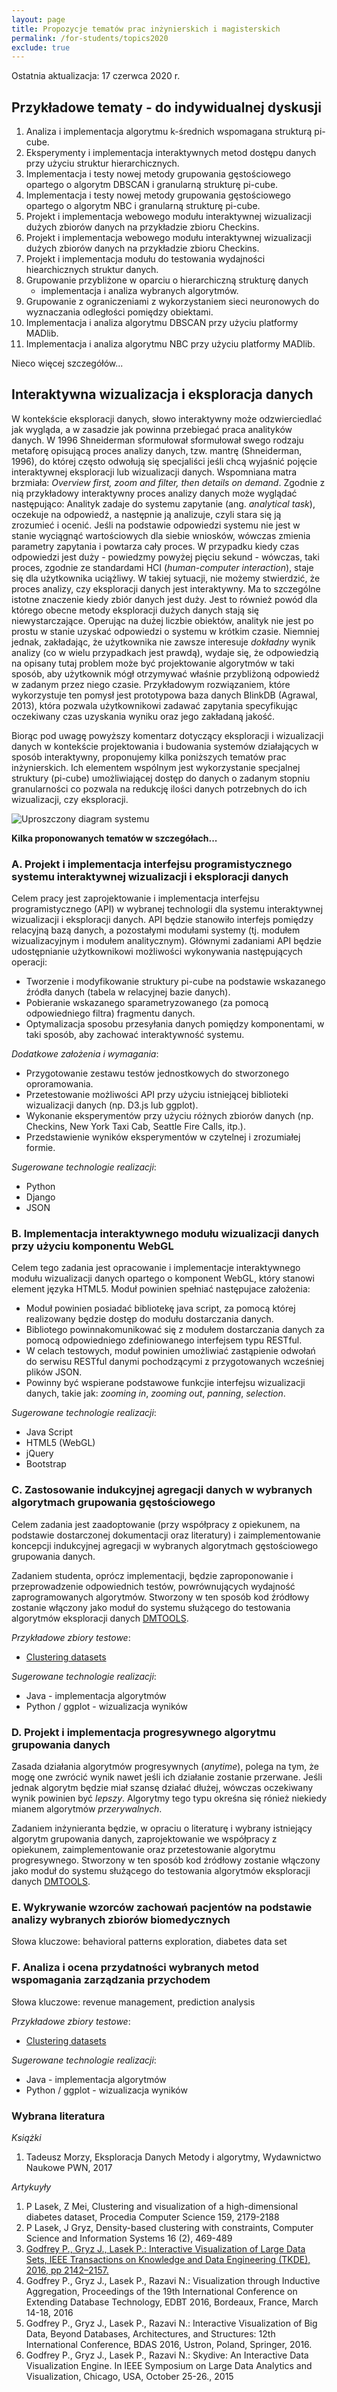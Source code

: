 ```yaml
---
layout: page
title: Propozycje tematów prac inżynierskich i magisterskich
permalink: /for-students/topics2020
exclude: true
---
```


Ostatnia aktualizacja: 17 czerwca 2020 r.

## Przykładowe tematy - do indywidualnej dyskusji

 1. Analiza i implementacja algorytmu k-średnich wspomagana strukturą
    pi-cube.
 2. Eksperymenty i implementacja interaktywnych metod dostępu 
    danych przy użyciu struktur hierarchicznych.
 3. Implementacja i testy nowej metody grupowania gęstościowego
    opartego o algorytm DBSCAN i granularną strukturę pi-cube.
 4. Implementacja i testy nowej metody grupowania gęstościowego
    opartego o algorytm NBC i granularną strukturę pi-cube.
 5. Projekt i implementacja webowego modułu interaktywnej wizualizacji
    dużych zbiorów danych na przykładzie zbioru Checkins.
 6. Projekt i implementacja webowego modułu interaktywnej wizualizacji
    dużych zbiorów danych na przykładzie zbioru Checkins.
 7. Projekt i implementacja modułu do testowania wydajności
    hiearchicznych struktur danych.
 8. Grupowanie przybliżone w oparciu o hierarchiczną strukturę danych
    - implementacja i analiza wybranych algorytmów.
 9. Grupowanie z ograniczeniami z wykorzystaniem sieci neuronowych do
    wyznaczania odległości pomiędzy obiektami.
10. Implementacja i analiza algorytmu DBSCAN przy użyciu platformy MADlib.
11. Implementacja i analiza algorytmu NBC przy użyciu platformy
    MADlib.
    
Nieco więcej szczegółów...

## Interaktywna wizualizacja i eksploracja danych

W kontekście eksploracji danych, słowo interaktywny może
odzwierciedlać jak wygląda, a w zasadzie jak powinna przebiegać praca
analityków danych. W 1996 Shneiderman sformułował sformułował swego
rodzaju metaforę opisującą proces analizy danych, tzw. mantrę
(Shneiderman, 1996), do której często odwołują się specjaliści jeśli
chcą wyjaśnić pojęcie interaktywnej eksploracji lub wizualizacji
danych. Wspomniana matra brzmiała: *Overview first, zoom and filter,
then details on demand*. Zgodnie z nią przykładowy interaktywny proces
analizy danych może wyglądać następująco: Analityk zadaje do systemu
zapytanie (ang. *analytical task*), oczekuje na odpowiedź, a następnie ją
analizuje, czyli stara się ją zrozumieć i ocenić. Jeśli na podstawie
odpowiedzi systemu nie jest w stanie wyciągnąć wartościowych dla
siebie wniosków, wówczas zmienia parametry zapytania i powtarza cały
proces. W przypadku kiedy czas odpowiedzi jest duży - powiedzmy
powyżej pięciu sekund - wówczas, taki proces, zgodnie ze standardami
HCI (*human-computer interaction*), staje się dla użytkownika
uciążliwy. W takiej sytuacji, nie możemy stwierdzić, że proces
analizy, czy eksploracji danych jest interaktywny. Ma to szczególne
istotne znaczenie kiedy zbiór danych jest duży. Jest to również powód
dla którego obecne metody eksploracji dużych danych stają się
niewystarczające. Operując na dużej liczbie obiektów, analityk nie
jest po prostu w stanie uzyskać odpowiedzi o systemu w krótkim czasie.
Niemniej jednak, zakładając, że użytkownika nie zawsze interesuje
*dokładny* wynik analizy (co w wielu przypadkach jest prawdą), wydaje
się, że odpowiedzią na opisany tutaj problem może być projektowanie
algorytmów w taki sposób, aby użytkownik mógł otrzymywać właśnie
przybliżoną odpowiedź w zadanym przez niego czasie.  Przykładowym
rozwiązaniem, które wykorzystuje ten pomysł jest prototypowa baza
danych BlinkDB (Agrawal, 2013), która pozwala użytkownikowi zadawać
zapytania specyfikując oczekiwany czas uzyskania wyniku oraz jego
zakładaną jakość.

Biorąc pod uwagę powyższy komentarz dotyczący eksploracji i
wizualizacji danych w kontekście projektowania i budowania systemów
działających w sposób interaktywny, proponujemy kilka
poniższych tematów prac inżynierskich.
Ich elementem wspólnym jest wykorzystanie specjalnej struktury
(pi-cube)
umożliwiającej dostęp do danych o zadanym stopniu granularności co
pozwala na redukcję ilości danych potrzebnych do ich wizualizacji, czy
eksploracji.

![Uproszczony diagram systemu]({{site.url}}/files/diagram-2017.png)

**Kilka proponowanych tematów w szczegółach...**

<h3> A. Projekt i implementacja interfejsu programistycznego systemu
     interaktywnej wizualizacji i eksploracji danych</h3>

Celem pracy jest zaprojektowanie i implementacja interfejsu programistycznego
(API) w wybranej technologii dla systemu interaktywnej wizualizacji i
eksploracji danych. API będzie stanowiło interfejs pomiędzy relacyjną
bazą danych, a pozostałymi modułami systemy (tj. modułem
wizualizacyjnym i modułem analitycznym). Głównymi zadaniami API będzie
udostępnianie użytkownikowi możliwości wykonywania następujących operacji:

* Tworzenie i modyfikowanie struktury pi-cube na podstawie wskazanego
  źródła danych (tabela w relacyjnej bazie danych).
* Pobieranie wskazanego sparametryzowanego (za pomocą odpowiedniego
  filtra) fragmentu danych.
* Optymalizacja sposobu przesyłania danych pomiędzy komponentami, w
  taki sposób, aby zachować interaktywność systemu.

*Dodatkowe założenia i wymagania*:

* Przygotowanie zestawu testów jednostkowych do stworzonego oproramowania.
* Przetestowanie możliwości API przy użyciu istniejącej biblioteki
  wizualizacji danych (np. D3.js lub ggplot).
* Wykonanie eksperymentów przy użyciu różnych zbiorów danych (np. Checkins,
  New York Taxi Cab, Seattle Fire Calls, itp.).
* Przedstawienie wyników eksperymentów w czytelnej i zrozumiałej formie.

*Sugerowane technologie realizacji*:

* Python
* Django
* JSON

<h3> B. Implementacja interaktywnego modułu wizualizacji danych przy użyciu
     komponentu WebGL</h3>
     
Celem tego zadania jest opracowanie i implementacje interaktywnego modułu
wizualizacji danych opartego o komponent WebGL, który stanowi element
języka HTML5. Moduł powinien spełniać następujace założenia:

* Moduł powinien posiadać bibliotekę java script, za pomocą której realizowany
  będzie dostęp do modułu dostarczania danych.
* Bibliotego powinnakomunikować się z modułem dostarczania danych za pomocą
  odpowiedniego zdefiniowanego interfejsem typu RESTful.
* W celach testowych, moduł powinien umożliwiać zastąpienie odwołań do
  serwisu RESTful danymi pochodzącymi z przygotowanych wcześniej 
  plików JSON.
* Powinny być wspierane podstawowe funkcjie interfejsu wizualizacji danych,
  takie jak: *zooming in*, *zooming out*, *panning*, *selection*.

*Sugerowane technologie realizacji*:

* Java Script
* HTML5 (WebGL)
* jQuery
* Bootstrap

<h3> C. Zastosowanie indukcyjnej agregacji danych w wybranych algorytmach
     grupowania gęstościowego</h3>

Celem zadania jest zaadoptowanie (przy współpracy z opiekunem, na podstawie
dostarczonej dokumentacji oraz literatury) i zaimplementowanie koncepcji indukcyjnej
agregacji w wybranych algorytmach gęstościowego grupowania danych.

Zadaniem studenta, oprócz implementacji, będzie zaproponowanie i przeprowadzenie
odpowiednich testów, powrównujących wydajność zaprogramowanych algorytmów. 
Stworzony w ten sposób kod źródłowy  zostanie włączony jako moduł do systemu
służącego do testowania algorytmów eksploracji
danych [DMTOOLS](https://github.com/piotrlasek/clustering).

*Przykładowe zbiory testowe*:

* [Clustering datasets](https://cs.joensuu.fi/sipu/datasets/)

*Sugerowane technologie realizacji*:

* Java - implementacja algorytmów
* Python / ggplot - wizualizacja wyników

<h3> D. Projekt i implementacja progresywnego algorytmu grupowania danych</h3>

Zasada działania algorytmów progresywnych (*anytime*), polega na tym, że mogę one
zwrócić wynik nawet jeśli ich działanie zostanie przerwane. Jeśli jednak algorytm
będzie miał szansę działać dłużej, wówczas oczekiwany wynik powinien być *lepszy*.
Algorytmy tego typu okreśna się rónież niekiedy mianem algorytmów *przerywalnych*.

Zadaniem inżynieranta będzie, w opraciu o literaturę i wybrany istniejący algorytm
grupowania danych, zaprojektowanie we współpracy z opiekunem, zaimplementowanie 
oraz przetestowanie algorytmu progresywnego. Stworzony w ten sposób kod źródłowy
zostanie włączony jako moduł do systemu służącego do testowania algorytmów eksploracji
danych [DMTOOLS](https://github.com/piotrlasek/clustering).

<h3>E. Wykrywanie wzorców zachowań pacjentów na podstawie analizy wybranych zbiorów biomedycznych</h3>

Słowa kluczowe: behavioral patterns exploration, diabetes data set

<h3>F. Analiza i ocena przydatności wybranych metod wspomagania zarządzania przychodem</h3>

Słowa kluczowe: revenue management, prediction analysis

*Przykładowe zbiory testowe*:

* [Clustering datasets](https://cs.joensuu.fi/sipu/datasets/)

*Sugerowane technologie realizacji*:

* Java - implementacja algorytmów
* Python / ggplot - wizualizacja wyników

### Wybrana literatura

*Książki*

1. Tadeusz Morzy, Eksploracja Danych Metody i algorytmy, Wydawnictwo Naukowe PWN, 2017

*Artykuyły*
1. P Lasek, Z Mei, Clustering and visualization of a high-dimensional diabetes dataset, Procedia Computer Science 159, 2179-2188
2. P Lasek, J Gryz, Density-based clustering with constraints, Computer Science and Information Systems 16 (2), 469-489
3. [Godfrey P., Gryz J., Lasek P.: Interactive Visualization of Large Data Sets, IEEE Transactions on Knowledge and Data Engineering (TKDE), 2016, pp 2142–2157.](http://ieeexplore.ieee.org/xpl/topAccessedArticles.jsp?punumber=69&topArticlesDate=July+2016)
4. Godfrey P., Gryz J., Lasek P., Razavi N.: Visualization through Inductive Aggregation, Proceedings of the 19th International Conference on Extending Database Technology, EDBT 2016, Bordeaux, France, March 14-18, 2016
5. Godfrey P., Gryz J., Lasek P., Razavi N.: Interactive Visualization of Big Data, Beyond Databases, Architectures, and Structures: 12th International Conference, BDAS 2016, Ustron, Poland, Springer, 2016.
6. Godfrey P., Gryz J., Lasek P., Razavi N.: Skydive: An Interactive Data Visualization Engine.  In IEEE Symposium on Large Data Analytics and Visualization, Chicago, USA, October 25-26., 2015
